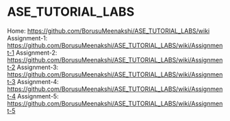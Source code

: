 # ASE_TUTORIAL_LABS
Home: https://github.com/BorusuMeenakshi/ASE_TUTORIAL_LABS/wiki
Assignment-1: https://github.com/BorusuMeenakshi/ASE_TUTORIAL_LABS/wiki/Assignment-1
Assignment-2: https://github.com/BorusuMeenakshi/ASE_TUTORIAL_LABS/wiki/Assignment-2
Assignment-3: https://github.com/BorusuMeenakshi/ASE_TUTORIAL_LABS/wiki/Assignment-3
Assignment-4: https://github.com/BorusuMeenakshi/ASE_TUTORIAL_LABS/wiki/Assignment-4
Assignment-5: https://github.com/BorusuMeenakshi/ASE_TUTORIAL_LABS/wiki/Assignment-5
